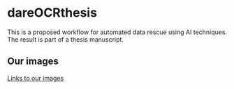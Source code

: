 # dareOCRthesis
This is a proposed workflow for automated data rescue using AI techniques. The result is part of a thesis manuscript.
## Our images
[Links to our images](Images/Document.md)
